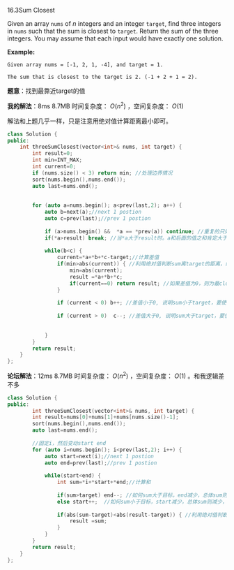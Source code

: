 16.3Sum Closest

Given an array `nums` of *n* integers and an integer `target`, find three integers in `nums` such that the sum is closest to `target`. Return the sum of the three integers. You may assume that each input would have exactly one solution.

**Example:**

```
Given array nums = [-1, 2, 1, -4], and target = 1.

The sum that is closest to the target is 2. (-1 + 2 + 1 = 2).
```

**题意**：找到最靠近target的值

**我的解法**：8ms  8.7MB   时间复杂度：$\ O(n^2)$ ，空间复杂度：$\ O(1)$

解法和上题几乎一样，只是注意用绝对值计算距离最小即可。

```c++
class Solution {
public:
    int threeSumClosest(vector<int>& nums, int target) {
        int result=0;
        int min=INT_MAX;
        int current=0;
        if (nums.size() < 3) return min; //处理边界情况
        sort(nums.begin(),nums.end());
        auto last=nums.end(); 
        
        
        for (auto a=nums.begin(); a<prev(last,2); a++) {
            auto b=next(a);//next 1 postion
            auto c=prev(last);//prev 1 postion
            
            if (a>nums.begin() &&  *a == *prev(a)) continue; //重复的只处理一次
            if(*a>result) break; //当*a大于result时。a和后面的值之和肯定大于a，即不可能小于result，所以直接返回
            
            while(b<c) {
                current=*a+*b+*c-target;//计算差值
                if(min>abs(current)) { //利用绝对值判断sum离target的距离，如果最小，则保存当前的sum，并更新min最小距离。
                    min=abs(current);
                    result =*a+*b+*c;
                    if(current==0) return result; //如果差值为0，则为最closest的值。
                } 
                
                if (current < 0) b++; //差值小于0, 说明sum小于target，要使sum增加才closest target，需要b后移
                
                if (current > 0)  c--; //差值大于0, 说明sum大于target，要使sum减小才closest target，需要c前移
                
                    
            } 
        }    
        return result;
    }
};
```

**论坛解法**：12ms  8.7MB   时间复杂度：$\ O(n^2)$ ，空间复杂度：$\ O(1)$ 。和我逻辑差不多

```C++
class Solution {
public:
        int threeSumClosest(vector<int>& nums, int target) {
        int result=nums[0]+nums[1]+nums[nums.size()-1];
        sort(nums.begin(),nums.end());
        auto last=nums.end(); 
        
        //固定i，然后变动start end
        for (auto i=nums.begin(); i<prev(last,2); i++) {
            auto start=next(i);//next 1 postion
            auto end=prev(last);//prev 1 postion  
            
            while(start<end) {
                int sum=*i+*start+*end;//计算和
                
				if(sum>target) end--; //如何sum大于目标，end减少，总体sum则减少，更靠近target
                else start++;  //如何sum小于目标，start减少，总体sum则减少，更靠近target
                
                if(abs(sum-target)<abs(result-target)) { //利用绝对值判断sum离target的距离，如果最小，则保存当前的sum。
                    result =sum;             
                }                           
            } 
        }    
        return result;
    }
};
```